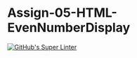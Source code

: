 # Assign-05-HTML-EvenNumberDisplay
[![GitHub's Super Linter](https://github.com/ICS20-Programming-BenT/Assign-05-HTML-EvenNumberDisplay/workflows/GitHub's%20Super%20Linter/badge.svg)](https://github.com/ICS20-Programming-BenT/Assign-05-HTML-EvenNumberDisplay/actions)